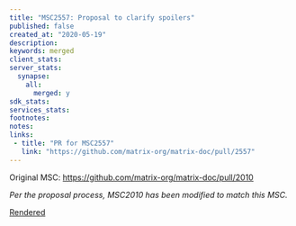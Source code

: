 ```yaml
---
title: "MSC2557: Proposal to clarify spoilers"
published: false
created_at: "2020-05-19"
description:
keywords: merged
client_stats:
server_stats:
  synapse:
    all:
      merged: y
sdk_stats:
services_stats:
footnotes:
notes:
links:
 - title: "PR for MSC2557"
   link: "https://github.com/matrix-org/matrix-doc/pull/2557"
---
```

Original MSC: https://github.com/matrix-org/matrix-doc/pull/2010

*Per the proposal process, MSC2010 has been modified to match this MSC.*

[Rendered](https://github.com/matrix-org/matrix-doc/blob/travis/msc/spoiler-fallback/proposals/2557-spoiler-clarifications.md)
